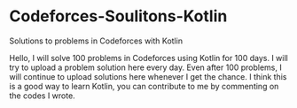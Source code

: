 # Codeforces-Soulitons-Kotlin
Solutions to problems in Codeforces with Kotlin

Hello, I will solve 100 problems in Codeforces using Kotlin for 100 days.
I will try to upload a problem solution here every day.
Even after 100 problems, I will continue to upload solutions here whenever I get the chance.
I think this is a good way to learn Kotlin, you can contribute to me by commenting on the codes I wrote.
